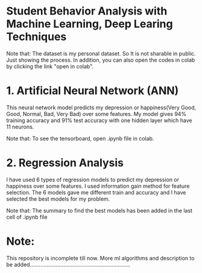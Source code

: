 # Student Behavior Analysis with Machine Learning, Deep Learing Techniques


Note that: The dataset is my personal dataset. So It is not sharable in public. Just showing the process. In addition, you can also open the codes in colab by clicking the link "open in colab". 


# 1. Artificial Neural Network (ANN)
This neural network model predicts my depression or happiness(Very Good, Good, Normal, Bad, Very Bad) over some features. My model gives 94% training accuracy and 91% test accuracy with one hidden layer which have 11 neurons. 

Note that: To see the tensorboard, open .ipynb file in colab. 


# 2. Regression Analysis
I have used 6 types of regression models to predict my depression or happiness over some features. I used information gain method for feature selection. The 6 models gave me different train and accuracy and I have selected the best models for my problem. 

Note that: The summary to find the best models has been added in the last cell of .ipynb file


# Note:
This repository is incomplete till now. More ml algorithms and description to be added.................................................................. 
